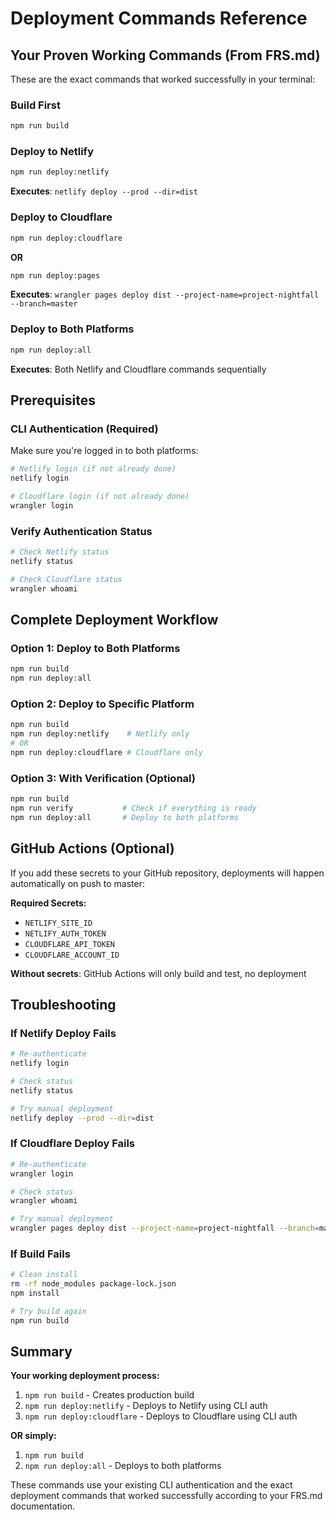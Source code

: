 # Deployment Commands Reference

## Your Proven Working Commands (From FRS.md)

These are the exact commands that worked successfully in your terminal:

### Build First
```bash
npm run build
```

### Deploy to Netlify
```bash
npm run deploy:netlify
```
**Executes**: `netlify deploy --prod --dir=dist`

### Deploy to Cloudflare
```bash
npm run deploy:cloudflare
```
**OR**
```bash
npm run deploy:pages
```
**Executes**: `wrangler pages deploy dist --project-name=project-nightfall --branch=master`

### Deploy to Both Platforms
```bash
npm run deploy:all
```
**Executes**: Both Netlify and Cloudflare commands sequentially

## Prerequisites

### CLI Authentication (Required)
Make sure you're logged in to both platforms:

```bash
# Netlify login (if not already done)
netlify login

# Cloudflare login (if not already done)  
wrangler login
```

### Verify Authentication Status
```bash
# Check Netlify status
netlify status

# Check Cloudflare status
wrangler whoami
```

## Complete Deployment Workflow

### Option 1: Deploy to Both Platforms
```bash
npm run build
npm run deploy:all
```

### Option 2: Deploy to Specific Platform
```bash
npm run build
npm run deploy:netlify    # Netlify only
# OR
npm run deploy:cloudflare # Cloudflare only
```

### Option 3: With Verification (Optional)
```bash
npm run build
npm run verify           # Check if everything is ready
npm run deploy:all       # Deploy to both platforms
```

## GitHub Actions (Optional)

If you add these secrets to your GitHub repository, deployments will happen automatically on push to master:

**Required Secrets:**
- `NETLIFY_SITE_ID`
- `NETLIFY_AUTH_TOKEN`  
- `CLOUDFLARE_API_TOKEN`
- `CLOUDFLARE_ACCOUNT_ID`

**Without secrets**: GitHub Actions will only build and test, no deployment

## Troubleshooting

### If Netlify Deploy Fails
```bash
# Re-authenticate
netlify login

# Check status
netlify status

# Try manual deployment
netlify deploy --prod --dir=dist
```

### If Cloudflare Deploy Fails
```bash
# Re-authenticate
wrangler login

# Check status
wrangler whoami

# Try manual deployment
wrangler pages deploy dist --project-name=project-nightfall --branch=master
```

### If Build Fails
```bash
# Clean install
rm -rf node_modules package-lock.json
npm install

# Try build again
npm run build
```

## Summary

**Your working deployment process:**
1. `npm run build` - Creates production build
2. `npm run deploy:netlify` - Deploys to Netlify using CLI auth
3. `npm run deploy:cloudflare` - Deploys to Cloudflare using CLI auth

**OR simply:**
1. `npm run build`
2. `npm run deploy:all` - Deploys to both platforms

These commands use your existing CLI authentication and the exact deployment commands that worked successfully according to your FRS.md documentation.